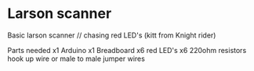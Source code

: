 # Larson scanner

Basic larson scanner // chasing red LED's (kitt from Knight rider)

Parts needed
x1 Arduino
x1 Breadboard
x6 red LED's 
x6 220ohm resistors
hook up wire or male to male jumper wires
